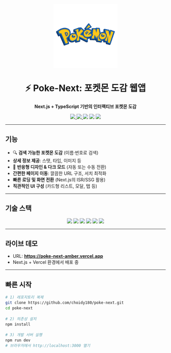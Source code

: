 <!-- BANNER -->
<p align="center">
  <img src="./public/poke-logo.png" alt="Poke-Next Banner" width="200px" />
</p>

<h1 align="center">⚡ Poke-Next: 포켓몬 도감 웹앱</h1>
<p align="center">
  <b>Next.js + TypeScript 기반의 인터랙티브 포켓몬 도감</b>
</p>

<p align="center">
  <a href="https://poke-next-amber.vercel.app">
    <img src="https://img.shields.io/badge/Live-Demo-blue?logo=vercel&logoColor=white" />
  </a>
  <a href="https://github.com/choidy180/poke-next">
    <img src="https://img.shields.io/github/stars/choidy180/poke-next?style=social" />
  </a>
  <img src="https://img.shields.io/github/license/choidy180/poke-next?color=brightgreen" />
  <img src="https://img.shields.io/badge/PRs-welcome-yellow?logo=github" />
  <img src="https://img.shields.io/badge/Made%20with-❤️-ff69b4" />
</p>

---

##  기능
- 🔍 **검색 가능한 포켓몬 도감** (이름·번호로 검색)
-  **상세 정보 제공**: 스탯, 타입, 이미지 등
- 🎨 **반응형 디자인 & 다크 모드** (자동 또는 수동 전환)
-  **간편한 페이지 이동**: 깔끔한 URL 구조, 서치 최적화
-  **빠른 로딩 및 화면 전환** (Next.js의 ISR/SSG 활용)
-  **직관적인 UI 구성** (카드형 리스트, 모달, 탭 등)

---

##  기술 스택
<p align="center">
  <img src="https://img.shields.io/badge/Next.js-000?logo=next.js" />
  <img src="https://img.shields.io/badge/TypeScript-3178C6?logo=typescript&logoColor=fff" />
  <img src="https://img.shields.io/badge/React-61DAFB?logo=react&logoColor=000" />
  <img src="https://img.shields.io/badge/API-PokeAPI-059CFA?logo=api" />
  <img src="https://img.shields.io/badge/CSS Modules-000?logo=css3&logoColor=fff" />
  <img src="https://img.shields.io/badge/Vercel-000?logo=vercel&logoColor=fff" />
</p>

---

##  라이브 데모
-  URL: **https://poke-next-amber.vercel.app**
-  Next.js + Vercel 환경에서 배포 중

---

##  빠른 시작
```bash
# 1) 레포지토리 복제
git clone https://github.com/choidy180/poke-next.git
cd poke-next

# 2) 의존성 설치
npm install

# 3) 개발 서버 실행
npm run dev
# 브라우저에서 http://localhost:3000 열기
